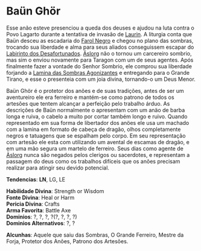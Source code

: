 # Baün Ghör

Esse anão esteve presenciou a queda dos deuses e ajudou na luta contra o Povo Lagarto durante a tentativa de invasão de [Laurin](../../Geografia/Plano%20Material/Costa-Da-Tormenta.md#Laurin). A liturgia conta que Baün desceu as escadaria do [Farol Negro]() e chegou no plano das sombras, trocando sua liberdade e alma para seus aliados conseguissem escapar do [Labirinto dos Desafortunados](). [Äslorg](../Deuses%20Maiores/%C3%84slorg.md) não o tornou um carcereiro sombrio, mas sim o enviou novamente para Taragon com um de seus agentes. Após finalmente fazer a vontade do Senhor Sombrio, ele comprou sua liberdade forjando a [Lamina das Sombras Agonizantes]() e entregando para o Grande Tirano, e esse o presenteia com um joia divina, tornando-o um Deus Menor.  

Baün Ghör é o protetor dos anões e de suas tradições, antes de ser um aventureiro ele era ferreiro e mantém-se como patrono de todos os artesões que tentem alcançar a perfeição pelo trabalho árduo. As descrições de Baün normalmente o apresentam com um anäo de barba longa e ruiva, o cabelo a muito por cortar também longo e ruivo. Quando representado em sua forma de libertador dos anöes ele usa um machado com a lamina em formato de cabeça de dragão, olhos completamente negros e tatuagens que se espalham pelo corpo. Em seu representação com artesão ele esta com utilizando um avental de escamas de dragão, e em uma mão segura um martelo de ferreiro. Seus dias como agente de [Äslorg](../Deuses%20Maiores/%C3%84slorg.md) nunca são negados pelos clerigos ou sacerdotes, e representam a passagem do deus como os trabalhos difíceis que os anões precisam realizar para atingir seu devido potencial.  

**Tendencias**: **LN**, LG, LE  

**Habilidade Divina**: Strength or Wisdom  
**Fonte Divina**: Heal or Harm  
**Pericia Divina**: Crafts  
**Arma Favorita**: Battle Axe  
**Dominios**: ?, ?, ?, ?(?, ?, ?, ?)  
**Dominios Alternativos**: ?, ?  

**Alcunhas**: Aquele que saiu das Sombras, O Grande Ferreiro, Mestre da Forja, Protetor dos Anões, Patrono dos Artesões.